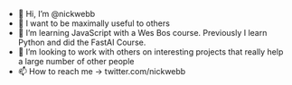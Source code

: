- 👋 Hi, I’m @nickwebb
- 👀 I want to be maximally useful to others
- 🌱 I’m learning JavaScript with a Wes Bos course. Previously I learn Python and did the FastAI Course.
- 💞️ I’m looking to work with others on interesting projects that really help a large number of other people
- 📫 How to reach me -> twitter.com/nickwebb

<!---
nickwebb/nickwebb is a ✨ special ✨ repository because its `README.md` (this file) appears on your GitHub profile.
You can click the Preview link to take a look at your changes.
--->
